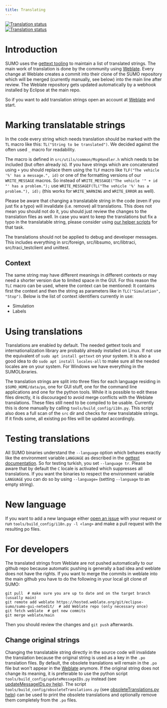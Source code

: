 ```yaml
---
title: Translating
---
```



<div class="d-flex justify-content-evenly"><div class="align-self-center"><a class="no-arrow-link" href="https://hosted.weblate.org/engage/eclipse-sumo/"> <img src="https://hosted.weblate.org/widgets/eclipse-sumo/-/287x66-grey.png" alt="Translation status"/> </a></div><div class="align-self-center"> <a class="no-arrow-link" href="https://hosted.weblate.org/engage/eclipse-sumo/"> <img src="https://hosted.weblate.org/widgets/eclipse-sumo/-/multi-auto.svg" alt="Translation status"/> </a></div></div>

# Introduction

SUMO uses the [gettext tooling](https://www.gnu.org/software/gettext/) to maintain
a list of translated strings. The main work of translation is done by the community using
[Weblate](https://hosted.weblate.org/projects/eclipse-sumo/).
Every change at Weblate creates a commit into their clone of the SUMO repository which will
be merged (currently manually, see below) into the main line after review. The Weblate repository gets
updated automatically by a webhook installed by Eclipse at the main repo.

So if you want to add translation strings open an account at
[Weblate](https://hosted.weblate.org/projects/eclipse-sumo/) and start.

# Marking translatable strings

In the code every string which needs translation should be marked with the `TL` macro like
this: `TL("String to be translated")`. We decided against the often used `_` macro for readability.

The macro is defined in `src/utils/common/MsgHandler.h` which needs to be included (but often
already is). If you have strings which are concatenated using `+` you should replace them using the
`TLF` macro like `TLF("The vehicle '%' has a message.", id)` or one of
the formatting versions of our `WRITE_MESSAGE` macros.
So instead of `WRITE_MESSAGE("The vehicle '" + id "' has a problem.");`
use `WRITE_MESSAGEF(TL("The vehicle '%' has a problem."), id);` (this works for
`WRITE_WARNING` and `WRITE_ERROR` as well).

Please be aware that changing a translatable string in the code (even if you just fix a typo)
will invalidate (i.e. remove) all translations. This does not mean you should not do it, you
should just review the changes to the translation files as well. In case you want to keep the translations 
but fix a typo in the translatable string, please consider using [our helper scripts](#change_original_strings) for that task.

The translations should not be applied to debug and developer messages. This includes everything
in src/foreign, src/libsumo, src/libtraci, src/traci_testclient and unittest.

## Context

The same string may have different meanings in different contexts or may need a shorter version
due to limited space in the GUI. For this reason the `TLC` macro can be used, where the context can be
mentioned: It contains first the context and then the string as parameters like in `TLC("Simulation", "Stop")`.
Below is the list of context identifiers currently in use:

- Simulation
- Labels

# Using translations

Translations are enabled by default. The needed gettext tools and
internationalization library are probably already installed on Linux.
If not use the equivalent of `sudo apt install gettext` on your system.
It is also a good idea to do `sudo apt install locales-all` to make sure all the needed locales are on your system.
For Windows we have everything in the SUMOLibraries.

The translation strings are split into three files for each language residing in `$SUMO_HOME/data/po`,
one for GUI stuff, one for the command line applications and one for the python tools.
While it is possible to edit these files directly, it is discouraged to avoid merge conflicts with the
Weblate translations. These files still need to be compiled to be usable. Currently this is done manually
by calling `tools/build_config/i18n.py`. This script also does a full scan of the `src` dir and checks for new
translatable strings. If it finds some, all existing po files will be updated accordingly.

# Testing translations

All SUMO binaries understand the `--language` option which behaves exactly like the environment variable `LANGUAGE`
as described in the [gettext documentation](https://www.gnu.org/software/gettext/manual/html_node/The-LANGUAGE-variable.html).
So for testing turkish, you set `--language tr`. Please be aware that by default the `C` locale is activated which
suppresses all translations. If you want the binaries to respect the environment variable `LANGUAGE` you can do so by using
`--language=` (setting `--language` to an empty string).

# New language

If you want to add a new language either [open an issue](https://github.com/eclipse-sumo/sumo/issues) with your request
or run `tools/build_config/i18n.py -l <lang>` and make a pull request with the resulting po files.

# For developers

The translated strings from Weblate are not pushed automatically to our github repo because automatic pushing
is generally a bad idea and weblate does not have the rights. If you want to merge the commits in weblate into
the main github you have to do the following in your local git clone of SUMO:
```
git pull  # make sure you are up to date and on the target branch (usually main)
git remote add weblate https://hosted.weblate.org/git/eclipse-sumo/sumo-gui-netedit/  # add Weblate repo (only necessary once)
git fetch weblate  # get new commits
git merge weblate/main
```
Then you should review the changes and `git push` afterwards.

## Change original strings

Changing the translatable string directly in the source code will invalidate the translation because the original string is used
as a key in the `.po` translation files. By default, the obsolete translations will remain in the `.po` file but won't appear in
the [Weblate](https://hosted.weblate.org/projects/eclipse-sumo/) anymore. If the original string does not change its meaning, it
is preferable to use the python script `tools/build_config/updateMessageIDs.py` instead (see [updateMessageIDs.py help](../Tools/Build.md#updatemessageidspy)).
The script `tools/build_config/obsoleteTranslations.py` (see [obsoleteTranslations.py help](../Tools/Build.md#obsoletetranslationspy)) can be used to
print the obsolete translations and optionally remove them completely from the `.po` files.
